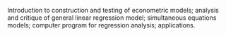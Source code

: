 Introduction to construction and testing of econometric models; analysis and critique of general linear regression model; simultaneous equations models; computer program for regression analysis; applications.
